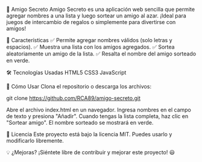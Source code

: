 🎁 Amigo Secreto
Amigo Secreto es una aplicación web sencilla que permite agregar nombres a una lista y luego sortear un amigo al azar. ¡Ideal para juegos de intercambio de regalos o simplemente para divertirse con amigos!

🚀 Características
✅ Permite agregar nombres válidos (solo letras y espacios).
✅ Muestra una lista con los amigos agregados.
✅ Sortea aleatoriamente un amigo de la lista.
✅ Resalta el nombre del amigo sorteado en verde.

🛠️ Tecnologías Usadas
HTML5
CSS3
JavaScript

📌 Cómo Usar
Clona el repositorio o descarga los archivos:

git clone https://github.com/RCA89/amigo-secreto.git

Abre el archivo index.html en un navegador.
Ingresa nombres en el campo de texto y presiona "Añadir".
Cuando tengas la lista completa, haz clic en "Sortear amigo".
El nombre sorteado se mostrará en verde.

📄 Licencia
Este proyecto está bajo la licencia MIT. Puedes usarlo y modificarlo libremente.

💡 ¿Mejoras? ¡Siéntete libre de contribuir y mejorar este proyecto! 😃
